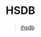 # HSDB










> [jhsdb](https://docs.oracle.com/javase/9/tools/jhsdb.htm#JSWOR-GUID-0345CAEB-71CE-4D71-97FE-AA53A4AB028E)
> 